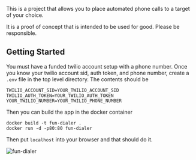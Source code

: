This is a project that allows you to place automated phone calls to a target of your choice.

It is a proof of concept that is intended to be used for good.
Please be responsible.

## Getting Started
You must have a funded twilio account setup with a phone number.
Once you know your twilio account sid, auth token, and phone number, create a `.env` file in the top level directory. The contents should be
```
TWILIO_ACCOUNT_SID=YOUR_TWILIO_ACCOUNT_SID
TWILIO_AUTH_TOKEN=YOUR_TWILIO_AUTH_TOKEN
YOUR_TWILIO_NUMBER=YOUR_TWILIO_PHONE_NUMBER
```
Then you can build the app in the docker container
```
docker build -t fun-dialer .
docker run -d -p80:80 fun-dialer
```

Then put `localhost` into your browser and that should do it.

![fun-dialer](https://user-images.githubusercontent.com/5093063/160253799-8f0d68a5-4ec2-493f-9cd8-d9a9badd5437.png)
